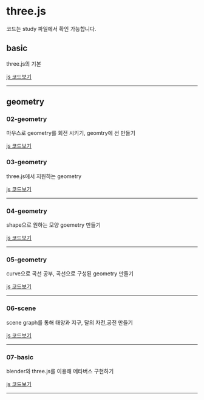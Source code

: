 # three.js

코드는 study 파일에서 확인 가능합니다.

## basic

three.js의 기본

[js 코드보기](https://github.com/kimminse3380/ms_three.js/blob/master/study/01-basic.js)

****


## geometry
### 02-geometry

마우스로 geometry를 회전 시키기, geomtry에 선 만들기

[js 코드보기](https://github.com/kimminse3380/ms_three.js/blob/master/study/02-geometry.js)

### 03-geometry

three.js에서 지원하는 geometry

[js 코드보기](https://github.com/kimminse3380/ms_three.js/blob/master/study/03-geometry.js)

****

### 04-geometry

shape으로 원하는 모양 goemetry 만들기

[js 코드보기](https://github.com/kimminse3380/ms_three.js/blob/master/study/04-geometry.js)

****

### 05-geometry

curve으로 곡선 공부, 곡선으로 구성된 geometry 만들기

[js 코드보기](https://github.com/kimminse3380/ms_three.js/blob/master/study/05-geometry.js)

****

### 06-scene

scene graph를 통해 태양과 지구, 달의 자전,공전 만들기

[js 코드보기](https://github.com/kimminse3380/three.js/blob/master/study/06-scene.js)

****

### 07-basic

blender와 three.js를 이용해 메타버스 구현하기

[js 코드보기](https://github.com/kimminse3380/ms_three.js/blob/master/study/05-geometry.js)

****